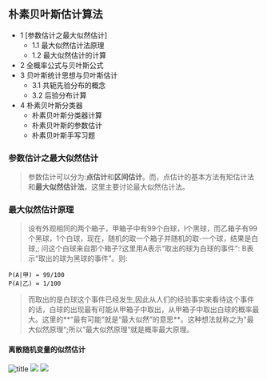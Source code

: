 ## 朴素贝叶斯估计算法
- 1 [参数估计之最大似然估计]
	- 1.1 最大似然估计法原理
	- 1.2 最大似然估计的计算
- 2 全概率公式与贝叶斯公式
- 3 贝叶斯统计思想与贝叶斯估计
	- 3.1 共轭先验分布的概念
	- 3.2 后验分布计算
- 4 朴素贝叶斯分类器
	- 朴素贝叶斯分类器计算
	- 朴素贝叶斯的参数估计
	- 朴素贝叶斯手写习题

### 参数估计之最大似然估计
>参数估计可以分为:**点估计**和**区间估计**。而，点估计的基本方法有矩估计法和**最大似然估计法**，这里主要讨论最大似然估计法。

### 最大似然估计原理
>设有外观相同的两个箱子，甲箱子中有99个白球，I个黑球，而乙箱子有99
个黑球，1个白球，现在，随机的取一个箱子并随机的取-一个球，结果是白球,;
问这个白球来自那个箱子?这里用A表示“取出的球为白球的事件": B表示“取出的球为黑球的事件”。则:
```
P(A|甲) = 99/100
P(A|乙) = 1/100

```
>而取出的是白球这个事件已经发生,因此从人们的经验事实来看待这个事件的话，白球的出现最有可能从甲箱子中取出，从甲箱子中取出白球的概率最大。这里的**“最有可能”就是“最大似然”的意思**。这种想法就称之为"最大似然原理“;所以”最大似然原理“就是概率最大原理。

#### 离散随机变量的似然估计

![title](https://cdn.jsdelivr.net/gh/lyhcc/Picture_Repository/gitnote/2019/10/18/1571383801214-1571383801219.png)
![](https://cdn.jsdelivr.net/gh/lyhcc/Picture_Repository/img/ml_bayes.jpg)
![](https://cdn.jsdelivr.net/gh/lyhcc/Picture_Repository/img/ml_by2.jpg)
